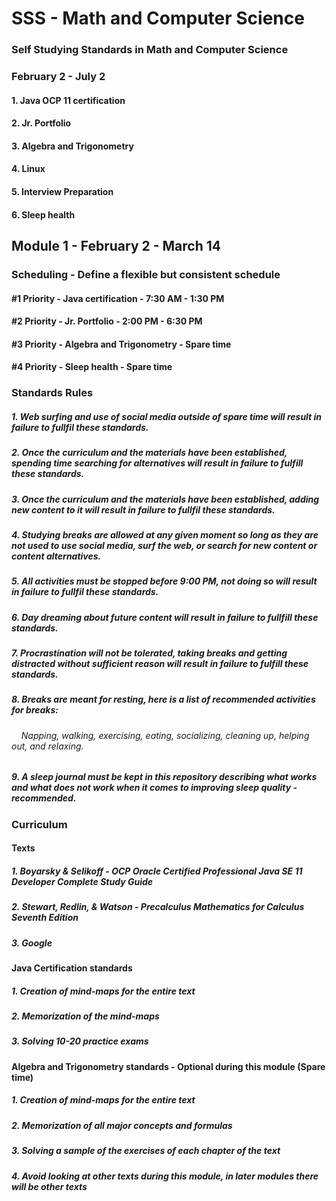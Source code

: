 # SSS - Math and Computer Science
### Self Studying Standards in Math and Computer Science

### February 2 - July 2
#### 1. Java OCP 11 certification
#### 2. Jr. Portfolio
#### 3. Algebra and Trigonometry
#### 4. Linux
#### 5. Interview Preparation
#### 6. Sleep health

## Module 1 - February 2 - March 14
### Scheduling - Define a flexible but consistent schedule
#### #1 Priority - Java certification - 7:30 AM - 1:30 PM
#### #2 Priority - Jr. Portfolio - 2:00 PM - 6:30 PM
#### #3 Priority - Algebra and Trigonometry - Spare time
#### #4 Priority - Sleep health - Spare time

### Standards Rules
##### 1. Web surfing and use of social media outside of spare time will result in failure to fullfil these standards.
##### 2. Once the curriculum and the materials have been established, spending time searching for alternatives will result in failure to fulfill these standards.
##### 3. Once the curriculum and the materials have been established, adding new content to it will result in failure to fullfil these standards.
##### 4. Studying breaks are allowed at any given moment so long as they are not used to use social media, surf the web, or search for new content or content alternatives.
##### 5. All activities must be stopped before 9:00 PM, not doing so will result in failure to fullfil these standards.
##### 6. Day dreaming about future content will result in failure to fullfill these standards.
##### 7. Procrastination will not be tolerated, taking breaks and getting distracted without sufficient reason will result in failure to fulfill these standards.
##### 8. Breaks are meant for resting, here is a list of recommended activities for breaks:
###### &nbsp;&nbsp;&nbsp; Napping, walking, exercising, eating, socializing, cleaning up, helping out, and relaxing. 
##### 9. A sleep journal must be kept in this repository describing what works and what does not work when it comes to improving sleep quality - recommended.

### Curriculum
#### Texts
##### 1. Boyarsky & Selikoff - OCP Oracle Certified Professional Java SE 11 Developer Complete Study Guide
##### 2. Stewart, Redlin, & Watson - Precalculus Mathematics for Calculus Seventh Edition
##### 3. Google

#### Java Certification standards
##### 1. Creation of mind-maps for the entire text
##### 2. Memorization of the mind-maps
##### 3. Solving 10-20 practice exams

#### Algebra and Trigonometry standards - Optional during this module (Spare time)
##### 1. Creation of mind-maps for the entire text
##### 2. Memorization of all major concepts and formulas
##### 3. Solving a sample of the exercises of each chapter of the text
##### 4. Avoid looking at other texts during this module, in later modules there will be other texts





